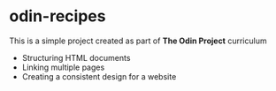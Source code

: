 # odin-recipes 
This is a simple project created as part of **The Odin Project** curriculum

- Structuring HTML documents
- Linking multiple pages
- Creating a consistent design for a website